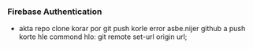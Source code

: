 ### Firebase Authentication
- akta repo clone korar por git push korle error asbe.nijer github a push korte hle commond hlo: git remote set-url origin url;